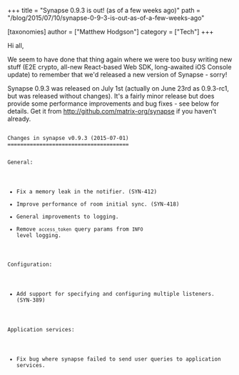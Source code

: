 +++
title = "Synapse 0.9.3 is out! (as of a few weeks ago)"
path = "/blog/2015/07/10/synapse-0-9-3-is-out-as-of-a-few-weeks-ago"

[taxonomies]
author = ["Matthew Hodgson"]
category = ["Tech"]
+++

Hi all,

We seem to have done that thing again where we were too busy writing new stuff (E2E crypto, all-new React-based Web SDK, long-awaited iOS Console update) to remember that we'd released a new version of Synapse - sorry!  

Synapse 0.9.3 was released on July 1st (actually on June 23rd as 0.9.3-rc1, but was released without changes).  It's a fairly minor release but does provide some performance improvements and bug fixes - see below for details.  Get it from <a href="http://github.com/matrix-org/synapse">http://github.com/matrix-org/synapse</a> if you haven't already.

<code>
Changes in synapse v0.9.3 (2015-07-01)
======================================

General:

* Fix a memory leak in the notifier. (SYN-412)
* Improve performance of room initial sync. (SYN-418)
* General improvements to logging.
* Remove ``access_token`` query params from ``INFO`` level logging.

Configuration:

* Add support for specifying and configuring multiple listeners. (SYN-389)

Application services:

* Fix bug where synapse failed to send user queries to application services.

</code>
